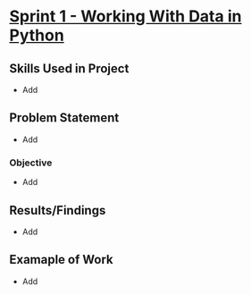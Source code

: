 # [Sprint 1 - Working With Data in Python](https://github.com/brandon-levan/TripleTen-Data-Science-Projects/blob/main/Sprint%2001%20-%20Working%20With%20Data%20in%20Python/Sprint_1_Project.ipynb)

## Skills Used in Project
- Add
  
## Problem Statement
- Add
  
### Objective
- Add
  
## Results/Findings
- Add
  
## Examaple of Work
- Add
  

